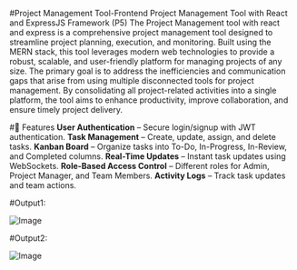 #Project Management Tool-Frontend
Project Management Tool with React and ExpressJS Framework (P5)
The Project Management tool with react and express is a comprehensive project management tool designed to streamline project planning, execution, and monitoring. Built using the MERN stack, this tool leverages modern web technologies to provide a robust, scalable, and user-friendly platform for managing projects of any size. The primary goal is to address the inefficiencies and communication gaps that arise from using multiple disconnected tools for project management. By consolidating all project-related activities into a single platform, the tool aims to enhance productivity, improve collaboration, and ensure timely project delivery.

#🚀 Features
**User Authentication** – Secure login/signup with JWT authentication.
**Task Management** – Create, update, assign, and delete tasks.
**Kanban Board** – Organize tasks into To-Do, In-Progress, In-Review, and Completed columns.
**Real-Time Updates** – Instant task updates using WebSockets.
**Role-Based Access Control** – Different roles for Admin, Project Manager, and Team Members.
**Activity Logs** – Track task updates and team actions.

#Output1:

![Image](https://github.com/user-attachments/assets/3fdf0417-0e9a-4801-8a91-5aa0df4c2d95)


#Output2:

![Image](https://github.com/user-attachments/assets/02298953-1cc3-4d69-bab2-83402edf971f)
